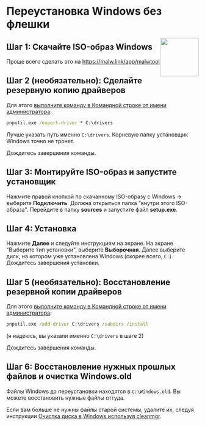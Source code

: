# Переустановка Windows без флешки

<img src="/img/logo/windows10.png" style="float: right" width="100px">

## Шаг 1: Скачайте ISO-образ Windows
Проще всего сделать это на https://malw.link/app/malwtool

## Шаг 2 (необязательно): Сделайте резервную копию драйверов
Для этого [выполните команду в Командной строке от имени администратора](/windows/run):
```bat
pnputil.exe /export-driver * C:\drivers
```
Лучше указать путь именно `C:\drivers`. Корневую папку установщик Windows точно не тронет.

Дождитесь завершения команды.

## Шаг 3: Монтируйте ISO-образ и запустите установщик
Нажмите правой кнопкой по скачанному ISO-образу с Windows -> выберите **Подключить**. Должна открыться папка "внутри этого ISO-образа". Перейдите в папку **sources** и запустите файл **setup.exe**.

## Шаг 4: Установка
Нажмите **Далее** и следуйте инструкциям на экране. На экране "Выберите тип установки", выберите **Выборочная**. Далее выберите диск, на котором уже установлена Windows (скорее всего, `C:`). Дождитесь завершения установки.

## Шаг 5 (необязательно): Восстановление резервной копии драйверов
Для этого [выполните команду в Командной строке от имени администратора](/windows/run):
```bat
pnputil.exe /add-driver C:\drivers /subdirs /install
```
(я надеюсь, вы указали именно `C:\drivers` в шаге 2)

Дождитесь завершения команды.

## Шаг 6: Восстановление нужных прошлых файлов и очистка Windows.old
Файлы Windows до переустановки находятся в `C:\Windows.old`. Вы можете восстановить нужные файлы оттуда.

Если вам больше не нужны файлы старой системы, удалите их, следуя инструкции [Очистка диска в Windows используя cleanmgr](/windows/cleanmgr).